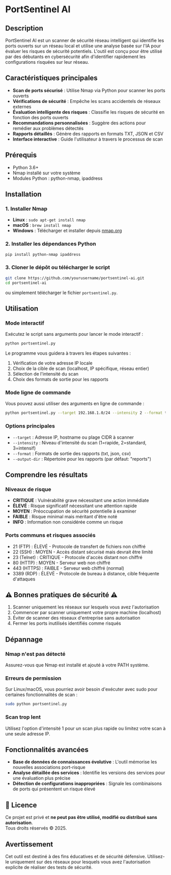 # PortSentinel AI

## Description
PortSentinel AI est un scanner de sécurité réseau intelligent qui identifie les ports ouverts sur un réseau local et utilise une analyse basée sur l'IA pour évaluer les risques de sécurité potentiels. L'outil est conçu pour être utilisé par des débutants en cybersécurité afin d'identifier rapidement les configurations risquées sur leur réseau.

## Caractéristiques principales
- **Scan de ports sécurisé** : Utilise Nmap via Python pour scanner les ports ouverts
- **Vérifications de sécurité** : Empêche les scans accidentels de réseaux externes
- **Évaluation intelligente des risques** : Classifie les risques de sécurité en fonction des ports ouverts
- **Recommandations personnalisées** : Suggère des actions pour remédier aux problèmes détectés
- **Rapports détaillés** : Génère des rapports en formats TXT, JSON et CSV
- **Interface interactive** : Guide l'utilisateur à travers le processus de scan

## Prérequis
- Python 3.6+
- Nmap installé sur votre système
- Modules Python : python-nmap, ipaddress

## Installation

### 1. Installer Nmap
- **Linux** : `sudo apt-get install nmap`
- **macOS** : `brew install nmap`
- **Windows** : Télécharger et installer depuis [nmap.org](https://nmap.org/download.html)

### 2. Installer les dépendances Python
```bash
pip install python-nmap ipaddress
```

### 3. Cloner le dépôt ou télécharger le script
```bash
git clone https://github.com/yourusername/portsentinel-ai.git
cd portsentinel-ai
```
ou simplement télécharger le fichier `portsentinel.py`.

## Utilisation

### Mode interactif
Exécutez le script sans arguments pour lancer le mode interactif :
```bash
python portsentinel.py
```

Le programme vous guidera à travers les étapes suivantes :
1. Vérification de votre adresse IP locale
2. Choix de la cible de scan (localhost, IP spécifique, réseau entier)
3. Sélection de l'intensité du scan
4. Choix des formats de sortie pour les rapports

### Mode ligne de commande
Vous pouvez aussi utiliser des arguments en ligne de commande :
```bash
python portsentinel.py --target 192.168.1.0/24 --intensity 2 --format txt,json
```

### Options principales
- `--target` : Adresse IP, hostname ou plage CIDR à scanner
- `--intensity` : Niveau d'intensité du scan (1=rapide, 2=standard, 3=intensif)
- `--format` : Formats de sortie des rapports (txt, json, csv)
- `--output-dir` : Répertoire pour les rapports (par défaut: "reports")

## Comprendre les résultats

### Niveaux de risque
- **CRITIQUE** : Vulnérabilité grave nécessitant une action immédiate
- **ÉLEVÉ** : Risque significatif nécessitant une attention rapide
- **MOYEN** : Préoccupation de sécurité potentielle à examiner
- **FAIBLE** : Risque minimal mais méritant d'être noté
- **INFO** : Information non considérée comme un risque

### Ports communs et risques associés
- 21 (FTP) : ÉLEVÉ - Protocole de transfert de fichiers non chiffré
- 22 (SSH) : MOYEN - Accès distant sécurisé mais devrait être limité
- 23 (Telnet) : CRITIQUE - Protocole d'accès distant non chiffré
- 80 (HTTP) : MOYEN - Serveur web non chiffré
- 443 (HTTPS) : FAIBLE - Serveur web chiffré (normal)
- 3389 (RDP) : ÉLEVÉ - Protocole de bureau à distance, cible fréquente d'attaques

## ⚠️ Bonnes pratiques de sécurité ⚠️
1. Scanner uniquement les réseaux sur lesquels vous avez l'autorisation
2. Commencer par scanner uniquement votre propre machine (localhost)
3. Éviter de scanner des réseaux d'entreprise sans autorisation
4. Fermer les ports inutilisés identifiés comme risqués

## Dépannage

### Nmap n'est pas détecté
Assurez-vous que Nmap est installé et ajouté à votre PATH système.

### Erreurs de permission
Sur Linux/macOS, vous pourriez avoir besoin d'exécuter avec sudo pour certaines fonctionnalités de scan :
```bash
sudo python portsentinel.py
```

### Scan trop lent
Utilisez l'option d'intensité 1 pour un scan plus rapide ou limitez votre scan à une seule adresse IP.

## Fonctionnalités avancées
- **Base de données de connaissances évolutive** : L'outil mémorise les nouvelles associations port-risque
- **Analyse détaillée des services** : Identifie les versions des services pour une évaluation plus précise
- **Détection de configurations inappropriées** : Signale les combinaisons de ports qui présentent un risque élevé


## 📜 Licence  
Ce projet est privé et **ne peut pas être utilisé, modifié ou distribué sans autorisation**.  
Tous droits réservés © 2025.  

## Avertissement
Cet outil est destiné à des fins éducatives et de sécurité défensive. Utilisez-le uniquement sur des réseaux pour lesquels vous avez l'autorisation explicite de réaliser des tests de sécurité.
